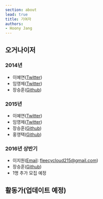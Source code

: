 ```yaml
---
section: about
lead: true
title: 기여자
authors:
- Hoony Jang
---
```


## 오거나이저

### 2014년

* 이예연([Twitter](https://twitter.com/Yeyeon91))
* 임영제([Twitter](https://twitter.com/iizi_))
* 장승훈([Github](https://github.com/hoony))

### 2015년

* 이예연([Twitter](https://twitter.com/Yeyeon91))
* 임영제([Twitter](https://twitter.com/iizi_))
* 장승훈([Github](https://github.com/hoony))
* 홍영택([Github](https://github.com/mozodev))

### 2016년 상반기

* 이지원([Email](fleecycloud215@gmail.com): fleecycloud215@gmail.com)
* 장승훈([Github](https://github.com/hoony))
* 1명 추가 모집 예정

## 활동가(업데이트 예정)

<!-- There are many contributors to OpenSpending. There are thousands of registered OpenSpending users contributing data and analysis.

It is impossible to adequately acknowledge the many individuals and organizations who have contributed.

This page then is necessarily partial and is focused (though not limited to) those who have made special efforts to contribute through their participation in specific teams, in donating data or in other significant ways.

If you'd like to be added as a contributor to this page please [get in touch]({{ site.baseurl }}/about/contact/).

## Teams

### News and Website Team

#### News Editors - Descriptions

These guys run the blog and manage our social media presence. We are
still recruiting News Editor volunteers so if you'd like to join the
team <a
href="http://community.openspending.org/contribute/web/#Sign_up">apply
here</a>.

<strong>Burite Joseph</strong>, <a href="https://twitter.com/BuriteJoseph">@BuriteJoseph</a>

Independent media practitioner and entrepreneur with over five years
of journalism and research experience, Burite runs ZHENOBIA, a media
integration and multimedia content aggregation company. She also
consults for <a href="http://www.smsmedia.ug">SMS Media Uganda</a>,
Ultimate Media Uganda, <a href="http://www.busiweek.com">East African
Business Week</a> and <a href="http://www.dailymonitor.co.ug">Daily
Monitor</a>.

<blockquote>
Working with data is my new passion. I am a quick learner and teamwork is my steroid.
</blockquote>

<strong>Anna Flagg</strong>, <a href="http://www.annaflagg.com">www.annaflagg.com</a>

Data journalist at the Center for Responsive Politics, Anna has a background in computer science, data visualization, design and data-storytelling.

<blockquote>
I like working on projects that create awareness of issues important to the public. I'm excited to work with and learn from the Open Spending community.

</blockquote>
<strong>Laura S. García</strong>,<a href="https://twitter.com/Laura_S_Garcia">@laura_s_garcia</a>

An experienced journalist, Laura has worked for more than ten years as a multi-media journalist in Spain. She has also taught Geography and History to high-school students. Laura speaks Spanish, Galician, English and a little Swedish.

<blockquote>
I’m looking to improve my knowledge of open data, as I’ve always thought this to be the best way to offer a good journalism and a good education as well.

</blockquote>
<strong>Karen Brzezinska</strong>, <a href="https://twitter.com/westofwarsaw">@westofwarsaw</a>

Also a professional journalist, Karen (Kati) worked for international news services specialising in equity, commodity and currency markets. Her background is in PoliSci (East European studies), and, while originally from midwestern US, her life experience lists Italy, Hungary (1989-1992) and The Netherlands (since 1992) as home-countries. Kati is fluent in English (US) and Dutch.

<blockquote>
I'm interested in learning how open data can be used to enhance governance and education.

</blockquote>
<strong>Dominic Kornu</strong>, <a href="https://twitter.com/Qaphui">@qaphui</a>

An IT and Maths tutor from Ghana, with an interest in web and social media technologies, Dominic blogs at <a href="http://dominicmary.blogspot.com">Qaphui’s Cafe</a> and volunteers in his free time.

<blockquote>
I am interested in learning how open data can be used to enhance governance and education.

</blockquote>
<strong>Mehmet Koksal</strong>, <a href="https://twitter.com/mehmetkoksal">@mehmetkoksal</a>

Freelance journalist based in Brussels (Belgium) and conference interpreter, Mehmet also works as a fixer for the international press, including the French weekly <a href="http://www.courrierinternational.com/">Courrier int.</a>. In his free time he volunteers for <a href="http://www.ajp.be/">AJP</a> and acts as a campaign manager for the <a href="http://europe.ifj.org/en/pages/turkey-campaign-set-journalists-free">EFJ</a>.

<strong>Teodora Beleaga</strong>, <a href="https://twitter.com/t30d0ra">@t30d0ra</a>

A digital analyst and freelance data journalist based in London, <a href="http://teodorabeleaga.com">Teodora </a>is an alumna of City University’s Interactive Journalism MA and has completed work experience with <a href="http://www.theguardian.com/profile/teodora-beleaga">The Guardian</a>.

<blockquote>
I joined the Open Spending project to share my data analysis skills and expand my understanding of fiscal transparency and government spending.

</blockquote>
<strong>Miriam Ruhenstroth</strong>

A Science and technology freelance journalist based in Berlin (Germany), Miriam has a background in biological sciences. In 2011 she attended a summer school for data journalism (organized by Initiative Wissenschaftsjournalismus).

<blockquote>
I found the field of data storytelling thrilling and joined OpenSpending, to learn more about it and participate for good.

</blockquote>

### Data Team


#### Data Wranglers - Descriptions

The Data Wranglers work to add, clean and visualise data in OpenSpending. They help community members who need assistance. Some data wranglers focus on cleaning and analysing data whereas others work to visualise data using the OpenSpending API. We are still recruiting Data Wrangler volunteers so if you'd like to join the team <a href="http://community.openspending.org/contribute/data/#Official_sign_up">apply here</a>.

<strong>Concha Catalan</strong>, <a href="https://twitter.com/conchacatalan">@conchacatalan</a>

An English teacher and freelance journalist based in Barcelona (Spain), Concha is currently working on a project to open the autonomous government of Catalonia (opengov.cat). She also blogs at <a href="http://barcelonalittleshell.blogspot.com.es">http://barcelonalittleshell.blogspot.com.es</a>.

<blockquote>
I would like to add the data set of the autonomous government of Catalonia budget to OpenSpending. I am coming to terms with lots of new concepts.

</blockquote>
<strong>Prakash Neupane</strong>, <a href="https://twitter.com/nprkshn">@nprkshn</a>

OKFN Ambassador in Nepal and FOSS Enthusiastic, Prakash is working in social development empowering individuals and communities by using technology. He is an Open Data Researcher and Nepali Wikimedian, responsible for Wikimedia Education Program in Nepal. Find out more  about him <a href="http://www.prakashneupane.com.np/about-me">here</a>.

<strong>Pierre Chrzanowski</strong>, @piezanowski

A member of the French OKFN working in the field of Open Government Data, Pierre says he is really interested to work on Tax Heaven, Public Procurement and Aid Data.

<blockquote>
I want to learn more about tools to analyse the data sets and how best to do storytelling.

</blockquote>
<strong>Samuel S. Lee</strong>, <a href="https://twitter.com/OpenNotion">@OpenNotion</a>

Currently based in Washington DC, Samuel is a member of the <a href="https://finances.worldbank.org">World Bank Group Open Finances</a> team. He loves data, innovation, transparency, photography and college football.

<blockquote>
I am passionate about “open” and its potential to transform civic engagement, international development, and the world. I am particularly interested in realizing the potential of open financial information.

</blockquote>
<strong>Adriana Homolova</strong>

A data journalism student with a passion for open culture, Adriana is a member of the <a href="http://soit.sk">Society for Open Information Technologies</a>.

<strong>Sipos Zoltán</strong>

A Hungarian journalist working for an Internet news portal in Romania, Sipos specializes in investigative reporting.  His background includes philosophy, sociology and public policies. Sipos has experience working with data, filing FOI requests, and tackling spreadsheets.

<blockquote>
I am trying to learn as much as I can about data journalism through online groups, MOOCs and books purchased from Amazon. My ultimate goal is to set up a small investigative / data journalism start-up in Romania.
</blockquote>

<strong>Gabe Sawhney</strong>

A member of <a href="http://betterbudget.ca">Better Budget
Toronto</a> Gabe joined the Team to bring transparency to his
city’s <a
href="http://spacing.ca/toronto/2012/12/10/lorinc-building-a-better-budget-at-city-hall/">budget</a>.

<blockquote>
I want to mobilize action (citizens, elected officials and policymakers) for better process, better clarity, better formats, and more transparency around city budgets.
</blockquote>

<strong>Elaine Ayo</strong>, <a href="https://twitter.com/eieayo">@eieayo</a>

Statistician student based in Washington, DC Elaine has spent the last
three years in Seoul, South Korea as a copy editor for an English news
wire. Prior to that Elaine reported for her hometown paper, the San
Antonio Express-News, in Texas.

<strong>Hans Loos</strong>

An IT and telecom freelance journalist based in Belgium, Hans studied
sociology and has a passion for statistics.

<blockquote>
I have started to learn to program and study R but without big results up till now.
</blockquote>

## Data Donors

In progress ... -->

